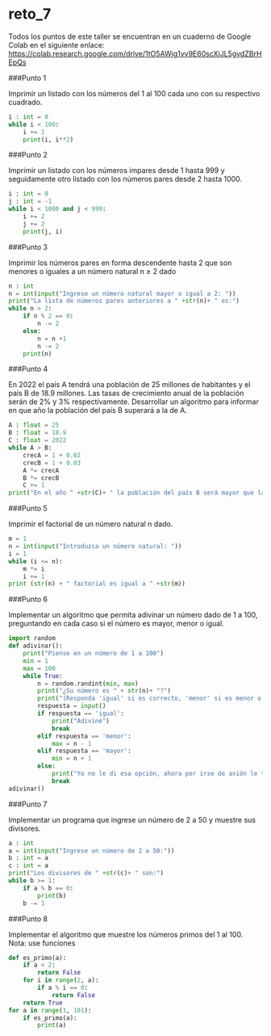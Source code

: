 # reto_7

Todos los puntos de este taller se encuentran en un cuaderno de Google Colab en el siguiente enlace: https://colab.research.google.com/drive/1tO5AWjg1vv9E60scXiJL5gydZBrHEpQs

###Punto 1

Imprimir un listado con los números del 1 al 100 cada uno con su respectivo cuadrado.

```python
i : int = 0
while i < 100:
    i += 1
    print(i, i**2)
```

###Punto 2

Imprimir un listado con los números impares desde 1 hasta 999 y seguidamente otro listado con los números pares desde 2 hasta 1000.

```python
i : int = 0
j : int = -1
while i < 1000 and j < 999:
    i += 2
    j += 2
    print(j, i)
```

###Punto 3

Imprimir los números pares en forma descendente hasta 2 que son menores o iguales a un número natural n ≥ 2 dado

```python
n : int
n = int(input("Ingrese un número natural mayor o igual a 2: "))
print("La lista de números pares anteriores a " +str(n)+ " es:")
while n > 2:
    if n % 2 == 0:
        n -= 2
    else:
        n = n +1
        n -= 2
    print(n)
```

###Punto 4

En 2022 el país A tendrá una población de 25 millones de habitantes y el país B de 18.9 millones. Las tasas de crecimiento anual de la población serán de 2% y 3% respectivamente. Desarrollar un algoritmo para informar en que año la población del país B superará a la de A.

```python
A : float = 25
B : float = 18.9
C : float = 2022
while A > B:
    crecA = 1 + 0.02
    crecB = 1 + 0.03
    A *= crecA
    B *= crecB
    C += 1
print("En el año " +str(C)+ " la población del país B será mayor que la población del país A")
```

###Punto 5

Imprimir el factorial de un número natural n dado.

```python
m = 1
n = int(input("Introduzca un número natural: "))
i = 1
while (i <= n):
    m *= i
    i += 1
print (str(n) + " factorial es igual a " +str(m))
```

###Punto 6

Implementar un algoritmo que permita adivinar un número dado de 1 a 100, preguntando en cada caso si el número es mayor, menor o igual.

```python
import random
def adivinar():
    print("Piense en un número de 1 a 100")
    min = 1
    max = 100
    while True: 
        n = random.randint(min, max) 
        print("¿Su número es " + str(n)+ "?")
        print("(Responda 'igual' si es correcto, 'menor' si es menor o 'mayor' si es mayor): ")
        respuesta = input()
        if respuesta == 'igual':
            print("Adiviné")
            break
        elif respuesta == 'menor':
            max = n - 1
        elif respuesta == 'mayor':
            min = n + 1
        else:
            print("Yo no le di esa opción, ahora por irse de avión le tocó iniciar otra vez")
            break
adivinar()
```

###Punto 7

Implementar un programa que ingrese un número de 2 a 50 y muestre sus divisores.

```python
a : int
a = int(input("Ingrese un número de 2 a 50:"))
b : int = a
c : int = a
print("Los divisores de " +str(c)+ " son:")
while b >= 1:
    if a % b == 0:
        print(b)
    b -= 1
```

###Punto 8

Implementar el algoritmo que muestre los números primos del 1 al 100. Nota: use funciones

```python
def es_primo(a):
    if a < 2:
        return False
    for i in range(2, a):
        if a % i == 0:
            return False
    return True
for a in range(1, 101):
    if es_primo(a):
        print(a)
```









